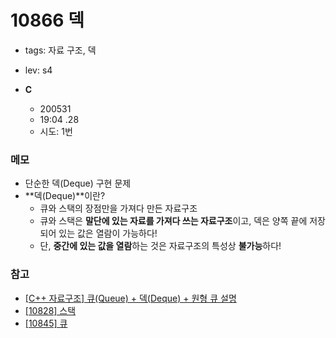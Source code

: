 # 10866 덱
 - tags: 자료 구조, 덱
 - lev: s4

- **C**
  - 200531
  - 19:04 .28
  - 시도: 1번

### 메모
 - 단순한 덱(Deque) 구현 문제
 - **덱(Deque)**이란?
    - 큐와 스택의 장점만을 가져다 만든 자료구조
    - 큐와 스택은 **말단에 있는 자료를 가져다 쓰는 자료구조**이고, 덱은 양쪽 끝에 저장되어 있는 값은 열람이 가능하다!
    - 단, **중간에 있는 값을 열람**하는 것은 자료구조의 특성상 **불가능**하다!

### 참고
 - [[C++ 자료구조] 큐(Queue) + 덱(Deque) + 원형 큐 설명](https://m.blog.naver.com/PostView.nhn?blogId=powhy123&logNo=221009290191&proxyReferer=https:%2F%2Fwww.google.com%2F)
 - [[10828] 스택](https://uhug.github.io/docs/10828)
 - [[10845] 큐](https://uhug.github.io/docs/10845)